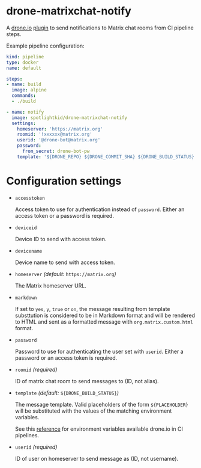 # drone-matrixchat-notify

A [drone.io] [plugin] to send notifications to Matrix chat rooms from
CI pipeline steps.

Example pipeline configuration:

```yaml
kind: pipeline
type: docker
name: default

steps:
- name: build
  image: alpine
  commands:
  - ./build

- name: notify
  image: spotlightkid/drone-matrixchat-notify
  settings:
    homeserver: 'https://matrix.org'
    roomid: '!xxxxxx@matrix.org'
    userid: '@drone-bot@matrix.org'
    password:
      from_secret: drone-bot-pw
    template: '${DRONE_REPO} ${DRONE_COMMIT_SHA} ${DRONE_BUILD_STATUS}'
```

# Configuration settings

* `accesstoken`

    Access token to use for authentication instead of `password`. Either an
    access token or a password is required.

* `deviceid`

    Device ID to send with access token.

* `devicename`

    Device name to send with access token.

* `homeserver` *(default:* `https://matrix.org`*)*

    The Matrix homeserver URL.

* `markdown`

    If set to `yes`, `y`, `true` or `on`, the message resulting from template
    substtution is considered to be in Markdown format and will be rendered to
    HTML and sent as a formatted message with `org.matrix.custom.html` format.

* `password`

    Password to use for authenticating the user set with `userid`. Either a
    password or an access token is required.

* `roomid` *(required)*

    ID of matrix chat room to send messages to (ID, not alias).

* `template` *(default:* `${DRONE_BUILD_STATUS}`*)*

    The message template. Valid placeholders of the form `${PLACEHOLDER}` will
    be substituted with the values of the matching environment variables.

    See this [reference] for environment variables available drone.io in CI
    pipelines.

* `userid` *(required)*

    ID of user on homeserver to send message as (ID, not username).


[drone.io]: https://drone.io/
[plugin]: https://docs.drone.io/plugins/overview/
[reference]:  https://docs.drone.io/pipeline/environment/reference/
